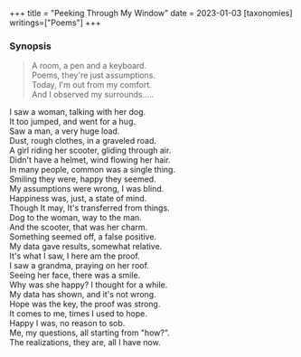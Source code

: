 +++
title = "Peeking Through My Window"
date = 2023-01-03
[taxonomies]
writings=["Poems"]
+++

### Synopsis

> A room, a pen and a keyboard.  
> Poems, they're just assumptions.  
> Today, I'm out from my comfort.  
> And I observed my surrounds.....    
  
I saw a woman, talking with her dog.   
It too jumped, and went for a hug.   
Saw a man, a very huge load.   
Dust, rough clothes, in a graveled road.   
A girl riding her scooter, gliding through air.  
Didn't have a helmet, wind flowing her hair.  
In many people, common was a single thing.   
Smiling they were, happy they seemed.   
My assumptions were wrong, I was blind.   
Happiness was, just, a state of mind.  
Though It may, It's transferred from things.   
Dog to the woman, way to the man.  
And the scooter, that was her charm.  
Something seemed off, a false positive.  
My data gave results, somewhat relative.  
It's what I saw, I here am the proof.   
I saw a grandma, praying on her roof.  
Seeing her face, there was a smile.   
Why was she happy? I thought for a while.  
My data has shown, and it's not wrong.   
Hope was the key, the proof was strong.  
It comes to me, times I used to hope.   
Happy I was, no reason to sob.  
Me, my questions, all starting from "how?".   
The realizations, they are, all I have now.  
